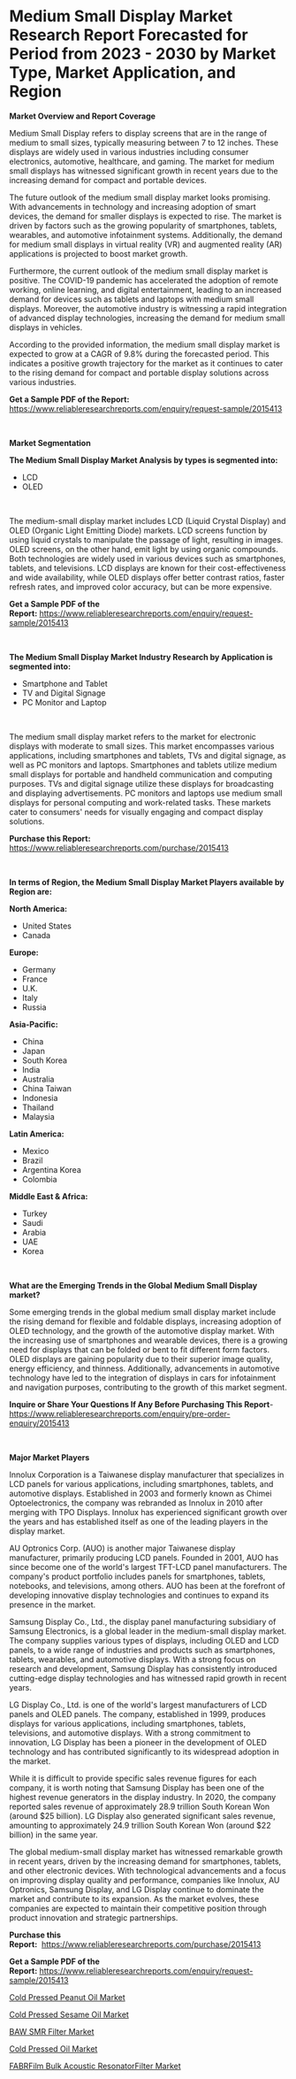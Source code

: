 <p><h1>Medium Small Display Market Research Report Forecasted for Period from 2023 -  2030 by Market Type, Market Application, and Region</h1></p><p><strong>Market Overview and Report Coverage</strong></p>
<p><p>Medium Small Display refers to display screens that are in the range of medium to small sizes, typically measuring between 7 to 12 inches. These displays are widely used in various industries including consumer electronics, automotive, healthcare, and gaming. The market for medium small displays has witnessed significant growth in recent years due to the increasing demand for compact and portable devices.</p><p>The future outlook of the medium small display market looks promising. With advancements in technology and increasing adoption of smart devices, the demand for smaller displays is expected to rise. The market is driven by factors such as the growing popularity of smartphones, tablets, wearables, and automotive infotainment systems. Additionally, the demand for medium small displays in virtual reality (VR) and augmented reality (AR) applications is projected to boost market growth.</p><p>Furthermore, the current outlook of the medium small display market is positive. The COVID-19 pandemic has accelerated the adoption of remote working, online learning, and digital entertainment, leading to an increased demand for devices such as tablets and laptops with medium small displays. Moreover, the automotive industry is witnessing a rapid integration of advanced display technologies, increasing the demand for medium small displays in vehicles.</p><p>According to the provided information, the medium small display market is expected to grow at a CAGR of 9.8% during the forecasted period. This indicates a positive growth trajectory for the market as it continues to cater to the rising demand for compact and portable display solutions across various industries.</p></p>
<p><strong>Get a Sample PDF of the Report:</strong> <a href="https://www.reliableresearchreports.com/enquiry/request-sample/2015413">https://www.reliableresearchreports.com/enquiry/request-sample/2015413</a></p>
<p>&nbsp;</p>
<p><strong>Market Segmentation</strong></p>
<p><strong>The Medium Small Display Market Analysis by types is segmented into:</strong></p>
<p><ul><li>LCD</li><li>OLED</li></ul></p>
<p>&nbsp;</p>
<p><p>The medium-small display market includes LCD (Liquid Crystal Display) and OLED (Organic Light Emitting Diode) markets. LCD screens function by using liquid crystals to manipulate the passage of light, resulting in images. OLED screens, on the other hand, emit light by using organic compounds. Both technologies are widely used in various devices such as smartphones, tablets, and televisions. LCD displays are known for their cost-effectiveness and wide availability, while OLED displays offer better contrast ratios, faster refresh rates, and improved color accuracy, but can be more expensive.</p></p>
<p><strong>Get a Sample PDF of the Report:</strong>&nbsp;<a href="https://www.reliableresearchreports.com/enquiry/request-sample/2015413">https://www.reliableresearchreports.com/enquiry/request-sample/2015413</a></p>
<p>&nbsp;</p>
<p><strong>The Medium Small Display Market Industry Research by Application is segmented into:</strong></p>
<p><ul><li>Smartphone and Tablet</li><li>TV and Digital Signage</li><li>PC Monitor and Laptop</li></ul></p>
<p>&nbsp;</p>
<p><p>The medium small display market refers to the market for electronic displays with moderate to small sizes. This market encompasses various applications, including smartphones and tablets, TVs and digital signage, as well as PC monitors and laptops. Smartphones and tablets utilize medium small displays for portable and handheld communication and computing purposes. TVs and digital signage utilize these displays for broadcasting and displaying advertisements. PC monitors and laptops use medium small displays for personal computing and work-related tasks. These markets cater to consumers' needs for visually engaging and compact display solutions.</p></p>
<p><strong>Purchase this Report:</strong>&nbsp; <a href="https://www.reliableresearchreports.com/purchase/2015413">https://www.reliableresearchreports.com/purchase/2015413</a></p>
<p>&nbsp;</p>
<p><strong>In terms of Region, the Medium Small Display Market Players available by Region are:</strong></p>
<p>
    <p> <strong> North America: </strong>
        <ul>
            <li>United States</li>
            <li>Canada</li>
        </ul>
        </p> 
    <p> <strong> Europe: </strong>
        <ul>
            <li>Germany</li>
            <li>France</li>
            <li>U.K.</li>
            <li>Italy</li>
            <li>Russia</li>
        </ul>
        </p> 
    <p> <strong> Asia-Pacific: </strong>
        <ul>
            <li>China</li>
            <li>Japan</li>
            <li>South Korea</li>
            <li>India</li>
            <li>Australia</li>
            <li>China Taiwan</li>
            <li>Indonesia</li>
            <li>Thailand</li>
            <li>Malaysia</li>
        </ul>
        </p> 
    <p> <strong> Latin America: </strong>
        <ul>
            <li>Mexico</li>
            <li>Brazil</li>
            <li>Argentina Korea</li>
            <li>Colombia</li>
        </ul>
        </p> 
    <p> <strong> Middle East & Africa: </strong>
        <ul>
            <li>Turkey</li>
            <li>Saudi</li>
            <li>Arabia</li>
            <li>UAE</li>
            <li>Korea</li>
        </ul>
    </p>
    </p>
<p>&nbsp;</p>
<p><strong>What are the Emerging Trends in the Global Medium Small Display market?</strong></p>
<p><p>Some emerging trends in the global medium small display market include the rising demand for flexible and foldable displays, increasing adoption of OLED technology, and the growth of the automotive display market. With the increasing use of smartphones and wearable devices, there is a growing need for displays that can be folded or bent to fit different form factors. OLED displays are gaining popularity due to their superior image quality, energy efficiency, and thinness. Additionally, advancements in automotive technology have led to the integration of displays in cars for infotainment and navigation purposes, contributing to the growth of this market segment.</p></p>
<p><strong>Inquire or Share Your Questions If Any Before Purchasing This Report</strong>- <a href="https://www.reliableresearchreports.com/enquiry/pre-order-enquiry/2015413">https://www.reliableresearchreports.com/enquiry/pre-order-enquiry/2015413</a></p>
<p>&nbsp;</p>
<p><strong>Major Market Players</strong></p>
<p><p>Innolux Corporation is a Taiwanese display manufacturer that specializes in LCD panels for various applications, including smartphones, tablets, and automotive displays. Established in 2003 and formerly known as Chimei Optoelectronics, the company was rebranded as Innolux in 2010 after merging with TPO Displays. Innolux has experienced significant growth over the years and has established itself as one of the leading players in the display market. </p><p>AU Optronics Corp. (AUO) is another major Taiwanese display manufacturer, primarily producing LCD panels. Founded in 2001, AUO has since become one of the world's largest TFT-LCD panel manufacturers. The company's product portfolio includes panels for smartphones, tablets, notebooks, and televisions, among others. AUO has been at the forefront of developing innovative display technologies and continues to expand its presence in the market.</p><p>Samsung Display Co., Ltd., the display panel manufacturing subsidiary of Samsung Electronics, is a global leader in the medium-small display market. The company supplies various types of displays, including OLED and LCD panels, to a wide range of industries and products such as smartphones, tablets, wearables, and automotive displays. With a strong focus on research and development, Samsung Display has consistently introduced cutting-edge display technologies and has witnessed rapid growth in recent years.</p><p>LG Display Co., Ltd. is one of the world's largest manufacturers of LCD panels and OLED panels. The company, established in 1999, produces displays for various applications, including smartphones, tablets, televisions, and automotive displays. With a strong commitment to innovation, LG Display has been a pioneer in the development of OLED technology and has contributed significantly to its widespread adoption in the market.</p><p>While it is difficult to provide specific sales revenue figures for each company, it is worth noting that Samsung Display has been one of the highest revenue generators in the display industry. In 2020, the company reported sales revenue of approximately 28.9 trillion South Korean Won (around $25 billion). LG Display also generated significant sales revenue, amounting to approximately 24.9 trillion South Korean Won (around $22 billion) in the same year.</p><p>The global medium-small display market has witnessed remarkable growth in recent years, driven by the increasing demand for smartphones, tablets, and other electronic devices. With technological advancements and a focus on improving display quality and performance, companies like Innolux, AU Optronics, Samsung Display, and LG Display continue to dominate the market and contribute to its expansion. As the market evolves, these companies are expected to maintain their competitive position through product innovation and strategic partnerships.</p></p>
<p><strong>Purchase this Report:</strong>&nbsp;&nbsp;<a href="https://www.reliableresearchreports.com/purchase/2015413">https://www.reliableresearchreports.com/purchase/2015413</a></p>
<p></p>
<p><strong>Get a Sample PDF of the Report:</strong>&nbsp;<a href="https://www.reliableresearchreports.com/enquiry/request-sample/2015413">https://www.reliableresearchreports.com/enquiry/request-sample/2015413</a></p>
<p><p><a href="https://medium.com/@germanbraun1929/cold-pressed-peanut-oil-market-outlook-industry-overview-and-forecast-2023-to-2030-301816c291ab">Cold Pressed Peanut Oil Market</a></p><p><a href="https://medium.com/@jailynpurdy1934/cold-pressed-sesame-oil-market-competitive-analysis-market-trends-and-forecast-to-2030-87fcc65246d2">Cold Pressed Sesame Oil Market</a></p><p><a href="https://github.com/Paul14Anderson63/Market-Research-Report-List-1/blob/main/baw-smr-filter-market.md">BAW SMR Filter Market</a></p><p><a href="https://medium.com/@alaynagrant2023/cold-pressed-oil-market-report-reveals-the-latest-trends-and-growth-opportunities-of-this-market-4dd15646f523">Cold Pressed Oil Market</a></p><p><a href="https://github.com/aasishrp01/Market-Research-Report-List-1/blob/main/fabrfilm-bulk-acoustic-resonatorfilter-market.md">FABRFilm Bulk Acoustic ResonatorFilter Market</a></p></p>